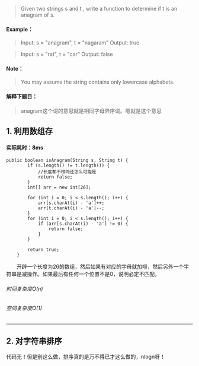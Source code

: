 > Given two strings s and t , write a function to determine if t is an anagram of s.
#### Example：
> Input: s = "anagram", t = "nagaram"
Output: true

> Input: s = "rat", t = "car"
Output: false
#### Note：
> You may assume the string contains only lowercase alphabets.

#### 解释下题目：
> anagram这个词的意思就是相同字母异序词。嗯就是这个意思


## 1. 利用数组存
#### 实际耗时：8ms
```
public boolean isAnagram(String s, String t) {
        if (s.length() != t.length()) {
            //长度都不相同还怎么可能是
            return false;
        }
        int[] arr = new int[26];

        for (int i = 0; i < s.length(); i++) {
            arr[s.charAt(i) - 'a']++;
            arr[t.charAt(i) - 'a']--;
        }
        for (int i = 0; i < s.length(); i++) {
            if (arr[s.charAt(i) - 'a'] != 0) {
                return false;
            }
        }

        return true;
    }
```
&emsp;&emsp;开辟一个长度为26的数组，然后如果有对应的字母就加呗，然后另外一个字符串是减操作。如果最后有任何一个位置不是0，说明必定不匹配。
###### 时间复杂度O(n)
###### 空间复杂度O(1)
---------
## 2. 对字符串排序
代码无！但是别这么做，排序真的是万不得已才这么做的，nlogn呀！
